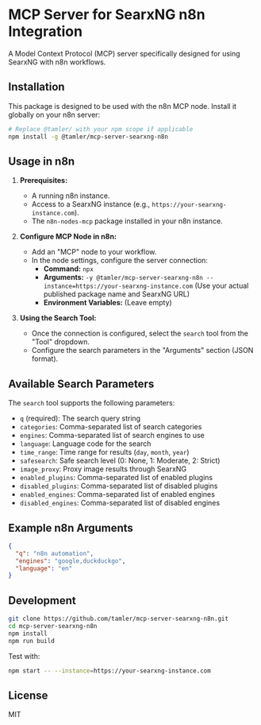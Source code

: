# MCP Server for SearxNG n8n Integration

A Model Context Protocol (MCP) server specifically designed for using SearxNG with n8n workflows.

## Installation

This package is designed to be used with the n8n MCP node. Install it globally on your n8n server:

```bash
# Replace @tamler/ with your npm scope if applicable
npm install -g @tamler/mcp-server-searxng-n8n
```

## Usage in n8n

1.  **Prerequisites:**
    *   A running n8n instance.
    *   Access to a SearxNG instance (e.g., `https://your-searxng-instance.com`).
    *   The `n8n-nodes-mcp` package installed in your n8n instance.

2.  **Configure MCP Node in n8n:**
    *   Add an "MCP" node to your workflow.
    *   In the node settings, configure the server connection:
        *   **Command:** `npx`
        *   **Arguments:** `-y @tamler/mcp-server-searxng-n8n --instance=https://your-searxng-instance.com` (Use your actual published package name and SearxNG URL)
        *   **Environment Variables:** (Leave empty)

3.  **Using the Search Tool:**
    *   Once the connection is configured, select the `search` tool from the "Tool" dropdown.
    *   Configure the search parameters in the "Arguments" section (JSON format).

## Available Search Parameters

The `search` tool supports the following parameters:

-   `q` (required): The search query string
-   `categories`: Comma-separated list of search categories
-   `engines`: Comma-separated list of search engines to use
-   `language`: Language code for the search
-   `time_range`: Time range for results (`day`, `month`, `year`)
-   `safesearch`: Safe search level (0: None, 1: Moderate, 2: Strict)
-   `image_proxy`: Proxy image results through SearxNG
-   `enabled_plugins`: Comma-separated list of enabled plugins
-   `disabled_plugins`: Comma-separated list of disabled plugins
-   `enabled_engines`: Comma-separated list of enabled engines
-   `disabled_engines`: Comma-separated list of disabled engines

## Example n8n Arguments

```json
{
  "q": "n8n automation",
  "engines": "google,duckduckgo",
  "language": "en"
}
```

## Development

```bash
git clone https://github.com/tamler/mcp-server-searxng-n8n.git
cd mcp-server-searxng-n8n
npm install
npm run build
```

Test with:
```bash
npm start -- --instance=https://your-searxng-instance.com
```

## License

MIT
